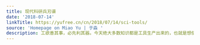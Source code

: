 ```yaml
---
title: 现代科研兵刃谱
date: '2018-07-14'
linkTitle: https://yufree.cn/cn/2018/07/14/sci-tools/
source: 'Homepage on Miao Yu | 于淼 '
description: 工欲善其事，必先利其器。今天绝大多数知识都是工具生产出来的，也就是想使用知识，肯定要先学工具，而工具又需要知识铺垫，这就成了一个鸡生蛋蛋生鸡
---
```

